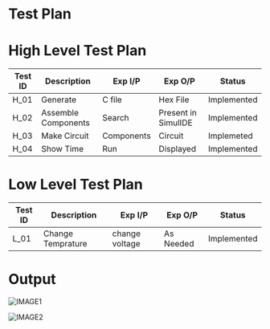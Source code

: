 # Test Plan
# High Level Test Plan
|Test ID	|Description	|Exp I/P	|Exp O/P	|Status |
|---------|-------------|--------|---------|-------|
|H_01	|Generate |	C file|	Hex File|	Implemented|
|H_02 |	Assemble Components|	Search|	Present in SimulIDE|	Implemented|
|H_03 |	Make Circuit|	Components|	Circuit|	Implemeted|
|H_04	|Show Time|	Run|	Displayed|	Implemented|
# Low Level Test Plan
|Test ID	|Description	|Exp I/P	|Exp O/P	|Status |
|---------|-------------|--------|---------|-------|
|L_01	|Change Temprature |change voltage|	As Needed|	Implemented|
# Output
![IMAGE1](https://user-images.githubusercontent.com/101049933/164285148-19480976-cb10-444e-9741-4f85a28473ed.PNG)

![IMAGE2](https://user-images.githubusercontent.com/101049933/164285030-0007aa9c-2ddd-4ccc-8ccd-0bab06246aac.PNG)
